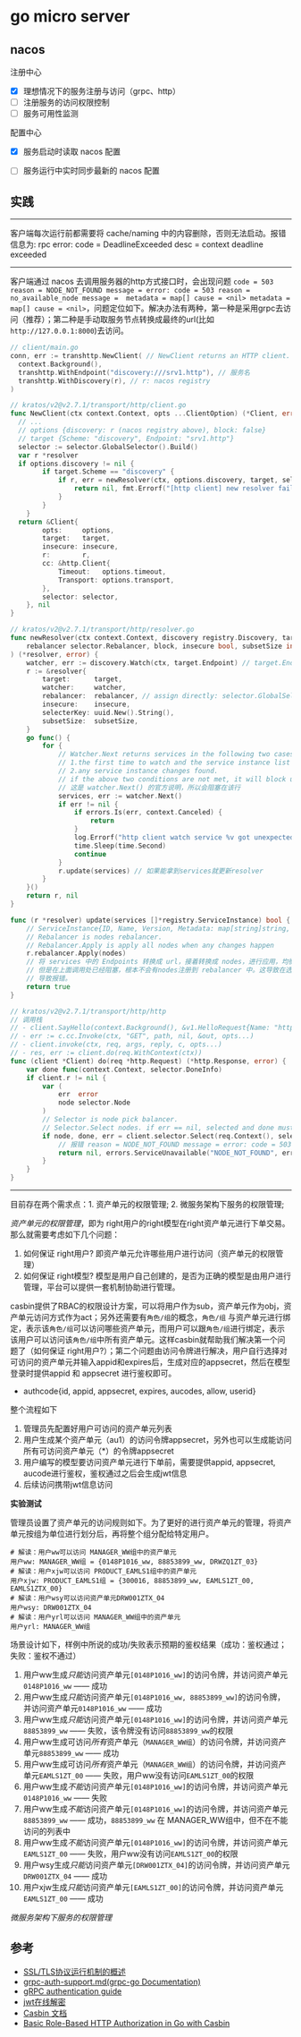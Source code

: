 # go micro server

## nacos

注册中心
- [x] 理想情况下的服务注册与访问（grpc、http）
- [ ] 注册服务的访问权限控制
- [ ] 服务可用性监测

配置中心
- [x] 服务启动时读取 nacos 配置
- [ ] 服务运行中实时同步最新的 nacos 配置


## 实践

---

客户端每次运行前都需要将 cache/naming 中的内容删除，否则无法启动。报错信息为: rpc error: code = DeadlineExceeded desc = context deadline exceeded

---

客户端通过 nacos 去调用服务器的http方式接口时，会出现问题 `code = 503 reason = NODE_NOT_FOUND message = error: code = 503 reason = no_available_node message =  metadata = map[] cause = <nil> metadata = map[] cause = <nil>`，问题定位如下。解决办法有两种，第一种是采用grpc去访问（推荐）；第二种是手动取服务节点转换成最终的url(比如 `http://127.0.0.1:8000`)去访问。
```go
// client/main.go
conn, err := transhttp.NewClient( // NewClient returns an HTTP client.
  context.Background(),
  transhttp.WithEndpoint("discovery:///srv1.http"), // 服务名
  transhttp.WithDiscovery(r), // r: nacos registry
)

// kratos/v2@v2.7.1/transport/http/client.go
func NewClient(ctx context.Context, opts ...ClientOption) (*Client, error) {
  // ...
  // options {discovery: r (nacos registry above), block: false}
  // target {Scheme: "discovery", Endpoint: "srv1.http"}
  selector := selector.GlobalSelector().Build()
  var r *resolver
  if options.discovery != nil {
		if target.Scheme == "discovery" {
			if r, err = newResolver(ctx, options.discovery, target, selector, options.block, insecure, options.subsetSize); err != nil {
				return nil, fmt.Errorf("[http client] new resolver failed!err: %v", options.endpoint)
			}
		} 
	}
  return &Client{
		opts:     options,
		target:   target,
		insecure: insecure,
		r:        r,
		cc: &http.Client{
			Timeout:   options.timeout,
			Transport: options.transport,
		},
		selector: selector,
	}, nil
}

// kratos/v2@v2.7.1/transport/http/resolver.go
func newResolver(ctx context.Context, discovery registry.Discovery, target *Target,
	rebalancer selector.Rebalancer, block, insecure bool, subsetSize int,
) (*resolver, error) {
	watcher, err := discovery.Watch(ctx, target.Endpoint) // target.Endpoint = srv1.http
	r := &resolver{
		target:      target,
		watcher:     watcher,
		rebalancer:  rebalancer, // assign directly: selector.GlobalSelector().Build()
		insecure:    insecure,
		selecterKey: uuid.New().String(),
		subsetSize:  subsetSize,
	}
	go func() {
		for {
			// Watcher.Next returns services in the following two cases:
			// 1.the first time to watch and the service instance list is not empty.
			// 2.any service instance changes found.
			// if the above two conditions are not met, it will block until context deadline exceeded or canceled
			// 这是 watcher.Next() 的官方说明，所以会阻塞在该行
			services, err := watcher.Next()
			if err != nil {
				if errors.Is(err, context.Canceled) {
					return
				}
				log.Errorf("http client watch service %v got unexpected error:=%v", target, err)
				time.Sleep(time.Second)
				continue
			}
			r.update(services) // 如果能拿到services就更新resolver
		}
	}()
	return r, nil
}

func (r *resolver) update(services []*registry.ServiceInstance) bool {
	// ServiceInstance{ID, Name, Version, Metadata: map[string]string, Endpoints: []string}
	// Rebalancer is nodes rebalancer.
	// Rebalancer.Apply is apply all nodes when any changes happen
	r.rebalancer.Apply(nodes) 
	// 将 services 中的 Endpoints 转换成 url，接着转换成 nodes，进行应用，均衡器会选择某个node进行访问，
	// 但是在上面调用处已经阻塞，根本不会有nodes注册到 rebalancer 中。这导致在选择node访问时，其数组为空，
	// 导致报错。
	return true
}

// kratos/v2@v2.7.1/transport/http/http
// 调用栈
// - client.SayHello(context.Background(), &v1.HelloRequest{Name: "http yes!"})
// - err := c.cc.Invoke(ctx, "GET", path, nil, &out, opts...)
// - client.invoke(ctx, req, args, reply, c, opts...)
// - res, err := client.do(req.WithContext(ctx))
func (client *Client) do(req *http.Request) (*http.Response, error) {
	var done func(context.Context, selector.DoneInfo)
	if client.r != nil {
		var (
			err  error
			node selector.Node
		)
		// Selector is node pick balancer.
		// Selector.Select nodes. if err == nil, selected and done must not be empty.
		if node, done, err = client.selector.Select(req.Context(), selector.WithNodeFilter(client.opts.nodeFilters...)); err != nil {
			// 报错 reason = NODE_NOT_FOUND message = error: code = 503 reason = no_available_node message =  metadata = map[] cause = <nil> metadata = map[] cause = <nil>
			return nil, errors.ServiceUnavailable("NODE_NOT_FOUND", err.Error())
		}
	}
}
```

---

目前存在两个需求点：1. 资产单元的权限管理; 2. 微服务架构下服务的权限管理;

*资产单元的权限管理*，即为 right用户的right模型在right资产单元进行下单交易。那么就需要考虑如下几个问题：

1. 如何保证 right用户? 即资产单元允许哪些用户进行访问（资产单元的权限管理）
2. 如何保证 right模型? 模型是用户自己创建的，是否为正确的模型是由用户进行管理，平台可以提供一套机制协助进行管理。

casbin提供了RBAC的权限设计方案，可以将用户作为sub，资产单元作为obj，资产单元访问方式作为act；另外还需要有`角色/组`的概念，`角色/组` 与资产单元进行绑定，表示该`角色/组`可以访问哪些资产单元，而用户可以跟`角色/组`进行绑定，表示该用户可以访问该`角色/组`中所有资产单元。这样casbin就帮助我们解决第一个问题了（如何保证 right用户?）；第二个问题由访问令牌进行解决，用户自行选择对可访问的资产单元并输入appid和expires后，生成对应的appsecret，然后在模型登录时提供appid 和 appsecret 进行鉴权即可。

- authcode{id, appid, appsecret, expires, aucodes, allow, userid}

整个流程如下
1. 管理员先配置好用户可访问的资产单元列表
1. 用户生成某个资产单元（au1）的访问令牌appsecret，另外也可以生成能访问所有可访问资产单元（*）的令牌appsecret
1. 用户编写的模型要访问资产单元进行下单前，需要提供appid, appsecret, aucode进行鉴权，鉴权通过之后会生成jwt信息
1. 后续访问携带jwt信息访问


**实验测试**

管理员设置了资产单元的访问规则如下。为了更好的进行资产单元的管理，将资产单元按组为单位进行划分后，再将整个组分配给特定用户。

```text
# 解读：用户ww可以访问 MANAGER_WW组中的资产单元
用户ww: MANAGER_WW组 = {0148P1016_ww, 88853899_ww, DRWZQ1ZT_03}
# 解读：用户xjw可以访问 PRODUCT_EAMLS1组中的资产单元
用户xjw: PRODUCT_EAMLS1组 = {300016, 88853899_ww, EAMLS1ZT_00, EAMLS1ZTX_00}
# 解读：用户wsy可以访问资产单元DRW001ZTX_04
用户wsy: DRW001ZTX_04
# 解读：用户yrl可以访问 MANAGER_WW组中的资产单元
用户yrl: MANAGER_WW组 
```

场景设计如下，样例中所说的成功/失败表示预期的鉴权结果（成功：鉴权通过；失败：鉴权不通过）

1. 用户ww生成*只能*访问资产单元`[0148P1016_ww]`的访问令牌，并访问资产单元`0148P1016_ww` —— 成功
2. 用户ww生成*只能*访问资产单元`[0148P1016_ww, 88853899_ww]`的访问令牌，并访问资产单元`0148P1016_ww` —— 成功
3. 用户ww生成*只能*访问资产单元`[0148P1016_ww]`的访问令牌，并访问资产单元`88853899_ww` —— 失败，该令牌没有访问`88853899_ww`的权限
4. 用户ww生成可访问*所有*资产单元（`MANAGER_WW组`）的访问令牌，并访问资产单元`88853899_ww` —— 成功
5. 用户ww生成可访问*所有*资产单元（`MANAGER_WW组`）的访问令牌，并访问资产单元`EAMLS1ZT_00` —— 失败，用户ww没有访问`EAMLS1ZT_00`的权限
6. 用户ww生成*不能*访问资产单元`[0148P1016_ww]`的访问令牌，并访问资产单元`0148P1016_ww` —— 失败
7. 用户ww生成*不能*访问资产单元`[0148P1016_ww]`的访问令牌，并访问资产单元`88853899_ww` —— 成功，`88853899_ww` 在 MANAGER_WW组中，但不在不能访问的列表中
8. 用户ww生成*不能*访问资产单元`[0148P1016_ww]`的访问令牌，并访问资产单元`EAMLS1ZT_00` —— 失败，用户ww没有访问`EAMLS1ZT_00`的权限
9. 用户wsy生成*只能*访问资产单元`[DRW001ZTX_04]`的访问令牌，并访问资产单元`DRW001ZTX_04` —— 成功
10. 用户xjw生成*只能*访问资产单元`[EAMLS1ZT_00]`的访问令牌，并访问资产单元`EAMLS1ZT_00` —— 成功


*微服务架构下服务的权限管理*



## 参考

- [SSL/TLS协议运行机制的概述](https://www.ruanyifeng.com/blog/2014/02/ssl_tls.html)
- [grpc-auth-support.md(grpc-go Documentation)](https://github.com/grpc/grpc-go/blob/master/Documentation/grpc-auth-support.md)
- [gRPC authentication guide](https://grpc.io/docs/guides/auth/)
- [jwt在线解密](https://www.box3.cn/tools/jwt.html)
- [Casbin 文档](https://casbin.org/zh/docs/overview)
- [Basic Role-Based HTTP Authorization in Go with Casbin](https://zupzup.org/casbin-http-role-auth/)